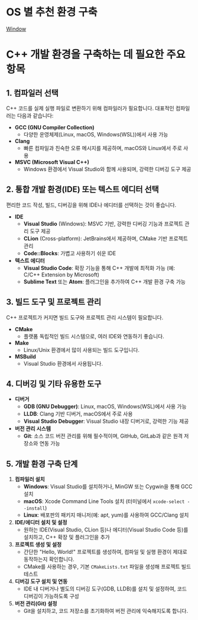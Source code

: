 # OS 별 추천 환경 구축

[Window](./Window.md)

# C++ 개발 환경을 구축하는 데 필요한 주요 항목

## 1. 컴파일러 선택

C++ 코드를 실제 실행 파일로 변환하기 위해 컴파일러가 필요합니다. 대표적인 컴파일러는 다음과 같습니다:

- **GCC (GNU Compiler Collection)**
    - 다양한 운영체제(Linux, macOS, Windows(WSL))에서 사용 가능
- **Clang**
    - 빠른 컴파일과 친숙한 오류 메시지를 제공하며, macOS와 Linux에서 주로 사용
- **MSVC (Microsoft Visual C++)**
    - Windows 환경에서 Visual Studio와 함께 사용되며, 강력한 디버깅 도구 제공

## 2. 통합 개발 환경(IDE) 또는 텍스트 에디터 선택

편리한 코드 작성, 빌드, 디버깅을 위해 IDE나 에디터를 선택하는 것이 좋습니다.

- **IDE**
    - **Visual Studio** (Windows): MSVC 기반, 강력한 디버깅 기능과 프로젝트 관리 도구 제공
    - **CLion** (Cross-platform): JetBrains에서 제공하며, CMake 기반 프로젝트 관리
    - **Code::Blocks**: 가볍고 사용하기 쉬운 IDE
- **텍스트 에디터**
    - **Visual Studio Code**: 확장 기능을 통해 C++ 개발에 최적화 가능 (예: C/C++ Extension by Microsoft)
    - **Sublime Text** 또는 **Atom**: 플러그인을 추가하여 C++ 개발 환경 구축 가능

## 3. 빌드 도구 및 프로젝트 관리

C++ 프로젝트가 커지면 빌드 도구와 프로젝트 관리 시스템이 필요합니다.

- **CMake**
    - 플랫폼 독립적인 빌드 시스템으로, 여러 IDE와 연동하기 좋습니다.
- **Make**
    - Linux/Unix 환경에서 많이 사용되는 빌드 도구입니다.
- **MSBuild**
    - Visual Studio 환경에서 사용됩니다.

## 4. 디버깅 및 기타 유용한 도구

- **디버거**
    - **GDB (GNU Debugger)**: Linux, macOS, Windows(WSL)에서 사용 가능
    - **LLDB**: Clang 기반 디버거, macOS에서 주로 사용
    - **Visual Studio Debugger**: Visual Studio 내장 디버거로, 강력한 기능 제공
- **버전 관리 시스템**
    - **Git**: 소스 코드 버전 관리를 위해 필수적이며, GitHub, GitLab과 같은 원격 저장소와 연동 가능

## 5. 개발 환경 구축 단계

1. **컴파일러 설치**
    - **Windows**: Visual Studio를 설치하거나, MinGW 또는 Cygwin을 통해 GCC 설치
    - **macOS**: Xcode Command Line Tools 설치 (터미널에서 `xcode-select --install`)
    - **Linux**: 배포판의 패키지 매니저(예: apt, yum)를 사용하여 GCC/Clang 설치
2. **IDE/에디터 설치 및 설정**
    - 원하는 IDE(Visual Studio, CLion 등)나 에디터(Visual Studio Code 등)를 설치하고, C++ 확장 및 플러그인을 추가
3. **프로젝트 생성 및 설정**
    - 간단한 "Hello, World!" 프로젝트를 생성하여, 컴파일 및 실행 환경이 제대로 동작하는지 확인합니다.
    - CMake를 사용하는 경우, 기본 `CMakeLists.txt` 파일을 생성해 프로젝트 빌드 테스트
4. **디버깅 도구 설치 및 연동**
    - IDE 내 디버거나 별도의 디버깅 도구(GDB, LLDB)를 설치 및 설정하여, 코드 디버깅이 가능하도록 구성
5. **버전 관리(Git) 설정**
    - Git을 설치하고, 코드 저장소를 초기화하여 버전 관리에 익숙해지도록 합니다.

